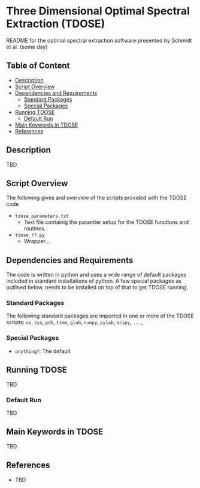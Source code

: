 
# Three Dimensional Optimal Spectral Extraction (TDOSE)

README for the optimal spectral extraction software presented by Schmidt et al. (some day)

## Table of Content

- [Description](#description)
- [Script Overview](#script-overview)
- [Dependencies and Requirements](#dependencies-and-requirements)
  - [Standard Packages](#standard-packages)
  - [Special Packages](#special-packages)
- [Running TDOSE](#running-tdose)
  - [Default Run](#default-run)
- [Main Keywords in TDOSE](#main-keywords-in-tdose)
- [References](#references)

## Description

TBD

## Script Overview

The following gives and overview of the scripts provided with the TDOSE code

- `tdose_parameters.txt`
  - Text file containig the paramter setup for the TDOSE functions and routines.
- `tdose_??.py`
  - Wrapper...

## Dependencies and Requirements

The code is written in python and uses a wide range of default packages included in standard installations of python. A few special packages as outlined below, needs to be installed on top of that to get TDOSE running.

### Standard Packages

The following standard packages are imported in one or more of the TDOSE scripts: 
`os`,
`sys`,
`pdb`,
`time`,
`glob`,
`numpy`,
`pylab`,
`scipy`,
`...`,

### Special Packages

- `anything?`: The default


## Running TDOSE

TBD

### Default Run

TBD

## Main Keywords in TDOSE 

TBD

## References 

- TBD

